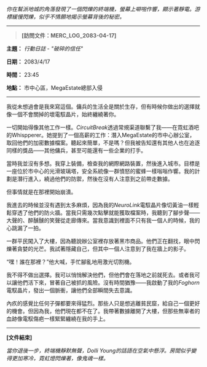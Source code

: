 _你在幫派地城的角落發現了一個閃爍的終端機，螢幕上噼啪作響，顯示著靜電。游標緩慢閃爍，似乎不情願地揭示螢幕背後的秘密。_

---

> **[訪問文件：MERC_LOG_2083-04-17]**

**主題：** _行動日誌 - "破碎的信任"_

**日期：** 2083/4/17

**時間：** 23:45

**地點：** 市中心區，MegaEstate總部入侵

---

我從未想過會是我來寫這個。傭兵的生活全是關於生存，但有時候你做出的選擇就像一個不會關掉的壞電馭晶片，始終纏繞著你。

一切開始得像其他工作一樣。*CircuitBreak*透過常規渠道聯繫了我——在霓虹酒吧的Whispperer。她提到了一個高薪的工作：潛入MegaEstate的市中心辦公室，取回他們的加密數據檔案。聽起來簡單，不是嗎？但我被告知還有其他人也在追逐同樣的獎品——其他傭兵，甚至可能還有一些企業的打手。

當時我並沒有多想。我穿上裝備，檢查我的網際網路裝置，然後進入城市。目標是一座位於市中心的光滑玻璃塔，安全系統像一群憤怒的蜜蜂一樣嗡嗡作響。我的計劃是潛行進入，繞過他們的防禦，然後在沒有人注意到之前帶走數據。

但事情就是在那裡開始崩潰。

我進去的時候並沒有遇到太多麻煩，因為我的*NeuroLink*電馭晶片像切黃油一樣輕鬆穿透了他們的防火牆。當我只需幾次點擊就能獲取檔案時，我聽到了腳步聲——大聲的、醉醺醺的笑聲從走廊傳來。當我意識到裡面不只有我一個人的時候，我的心跳漏了一拍。

一群平民闖入了大樓，因為聽說辦公室裡存放著黑市商品。他們正在翻找，眼中閃爍著貪婪的光芒。我試著隱藏自己，但其中一個人注意到了我在牆上的影子。

“嘿！誰在那裡？”他大喊，手忙腳亂地用激光切割機。

我不得不做出選擇。我可以悄悄解決他們，但他們會在落地之前就死去。或者我可以讓他們活下來，冒著自己被抓的風險。沒有時間猶豫——我啟動了我的*Foghorn*電馭晶片，發出一個脈衝，讓他們全部瞬間失去意識。

內疚的感覺比任何子彈都要來得猛烈。那些人只是想逃離貧民窟，給自己一個更好的機會。但因為我，他們現在都不在了。我帶著數據離開了大樓，但那些無辜者的血跡像電馭傷疤一樣緊緊纏繞在我的手上。

---

**[文件結束]**

_當你退後一步，終端機靜默無聲，Dolli Young的話語在空氣中懸浮。房間似乎變得更加寒冷，霓虹燈閃爍著，像鬼魂一樣。_
